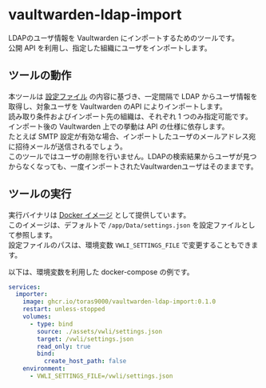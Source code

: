 # vaultwarden-ldap-import

LDAPのユーザ情報を Vaultwarden にインポートするためのツールです。  
公開 API を利用し、指定した組織にユーザをインポートします。

## ツールの動作

本ツールは [設定ファイル](./docs/settings.ja.md) の内容に基づき、一定間隔で LDAP からユーザ情報を取得し、対象ユーザを Vaultwarden のAPI によりインポートします。  
読み取り条件およびインポート先の組織は、それぞれ 1 つのみ指定可能です。  
インポート後の Vaultwarden 上での挙動は API の仕様に依存します。  
たとえば SMTP 設定が有効な場合、インポートしたユーザのメールアドレス宛に招待メールが送信されるでしょう。  
このツールではユーザの削除を行いません。LDAPの検索結果からユーザが見つからなくなっても、一度インポートされたVaultwardenユーザはそのままです。  

## ツールの実行

実行バイナリは [Docker イメージ](https://github.com/toras9000/vaultwarden-ldap-import/pkgs/container/vaultwarden-ldap-import) として提供しています。  
このイメージは、デフォルトで `/app/Data/settings.json` を設定ファイルとして参照します。  
設定ファイルのパスは、環境変数 `VWLI_SETTINGS_FILE` で変更することもできます。

以下は、環境変数を利用した docker-compose の例です。

```yaml
services:
  importer:
    image: ghcr.io/toras9000/vaultwarden-ldap-import:0.1.0
    restart: unless-stopped
    volumes:
      - type: bind
        source: ./assets/vwli/settings.json
        target: /vwli/settings.json
        read_only: true
        bind:
          create_host_path: false
    environment:
      - VWLI_SETTINGS_FILE=/vwli/settings.json
```
